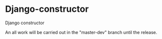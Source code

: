 # Django-constructor
Django constructor

An all work will be carried out in the "master-dev" branch until the release.
